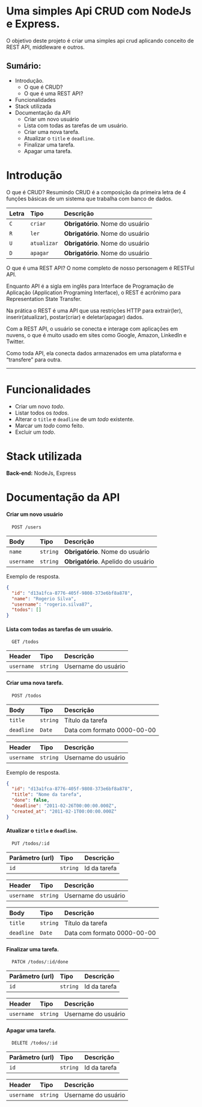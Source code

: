 # Uma simples Api CRUD com NodeJs e Express.

O objetivo deste projeto é criar uma simples api crud aplicando conceito de REST API, middleware e outros.

## Sumário:
  * Introdução.
    * O que é CRUD?
    * O que é uma REST API?
  * Funcionalidades
  * Stack utilizada
  * Documentação da API
    * Criar um novo usuário
    * Lista com todas as tarefas de um usuário.
    * Criar uma nova tarefa.
    * Atualizar o `title` e `deadline`.
    * Finalizar uma tarefa.
    * Apagar uma tarefa.


# Introdução

O que é CRUD?
Resumindo CRUD é a composição da primeira letra de 4 funções básicas de um sistema que trabalha com banco de dados.

| Letra | Tipo        | Descrição                        |
| :---- | :---------- | :------------------------------- |
| `C`   | `criar`     | **Obrigatório**. Nome do usuário |
| `R`   | `ler`       | **Obrigatório**. Nome do usuário |
| `U`   | `atualizar` | **Obrigatório**. Nome do usuário |
| `D`   | `apagar`    | **Obrigatório**. Nome do usuário |

O que é uma REST API?
O nome completo de nosso personagem é RESTFul API.

Enquanto API é a sigla em inglês para Interface de Programação de Aplicação (Application Programing Interface), o REST é acrônimo para Representation State Transfer.

Na prática o REST é uma API que usa restrições HTTP para extrair(ler), inserir(atualizar), postar(criar) e deletar(apagar) dados.

Com a REST API, o usuário se conecta e interage com aplicações em nuvens, o que é muito usado em sites como Google, Amazon, LinkedIn e Twitter.

Como toda API, ela conecta dados armazenados em uma plataforma e “transfere” para outra.

---

# Funcionalidades

- Criar um novo _todo_.
- Listar todos os _todos_.
- Alterar o `title` e `deadline` de um _todo_ existente.
- Marcar um _todo_ como feito.
- Excluir um _todo_.

# Stack utilizada

**Back-end:** NodeJs, Express

# Documentação da API

#### Criar um novo usuário

```http
  POST /users
```

| Body | Tipo     | Descrição                           |
| :--------------- | :------- | :---------------------------------- |
| `name`           | `string` | **Obrigatório**. Nome do usuário    |
| `username`       | `string` | **Obrigatório**. Apelido do usuário |

Exemplo de resposta.

```json
{
  "id": "d13a1fca-8776-405f-9808-373e6bf8a878",
  "name": "Rogerio Silva",
  "username": "rogerio.silva87",
  "todos": []
}
```

#### Lista com todas as tarefas de um usuário.

```http
  GET /todos
```

| Header | Tipo     | Descrição           |
| :----------------- | :------- | :------------------ |
| `username`         | `string` | Username do usuário |

#### Criar uma nova tarefa.

```http
  POST /todos
```

| Body | Tipo     | Descrição                   |
| :--------------- | :------- | :-------------------------- |
| `title`          | `string` | Título da tarefa            |
| `deadline`       | `Date`   | Data com formato 0000-00-00 |

| Header | Tipo     | Descrição           |
| :----------------- | :------- | :------------------ |
| `username`         | `string` | Username do usuário |

Exemplo de resposta.

```json
{
  "id": "d13a1fca-8776-405f-9808-373e6bf8a878",
  "title": "Nome da tarefa",
  "done": false,
  "deadline": "2011-02-26T00:00:00.000Z",
  "created_at": "2011-02-1T00:00:00.000Z"
}
```

#### Atualizar o `title` e `deadline`.

```http
  PUT /todos/:id
```

| Parâmetro (url) | Tipo     | Descrição    |
| :---------------- | :------- | :----------- |
| `id`              | `string` | Id da tarefa |

| Header | Tipo     | Descrição           |
| :----------------- | :------- | :------------------ |
| `username`         | `string` | Username do usuário |

| Body | Tipo     | Descrição                   |
| :--------------- | :------- | :-------------------------- |
| `title`          | `string` | Título da tarefa            |
| `deadline`       | `Date`   | Data com formato 0000-00-00 |

#### Finalizar uma tarefa.

```http
  PATCH /todos/:id/done
```

| Parâmetro (url) | Tipo     | Descrição    |
| :---------------- | :------- | :----------- |
| `id`              | `string` | Id da tarefa |

| Header | Tipo     | Descrição           |
| :----------------- | :------- | :------------------ |
| `username`         | `string` | Username do usuário |

#### Apagar uma tarefa.

```http
  DELETE /todos/:id
```

| Parâmetro (url) | Tipo     | Descrição    |
| :---------------- | :------- | :----------- |
| `id`              | `string` | Id da tarefa |

| Header | Tipo     | Descrição           |
| :----------------- | :------- | :------------------ |
| `username`         | `string` | Username do usuário |

